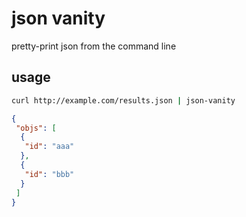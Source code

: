 # json vanity

pretty-print json from the command line

## usage

```sh
curl http://example.com/results.json | json-vanity
```

```json
{
 "objs": [
  {
   "id": "aaa"
  },
  {
   "id": "bbb"
  }
 ]
}
```

